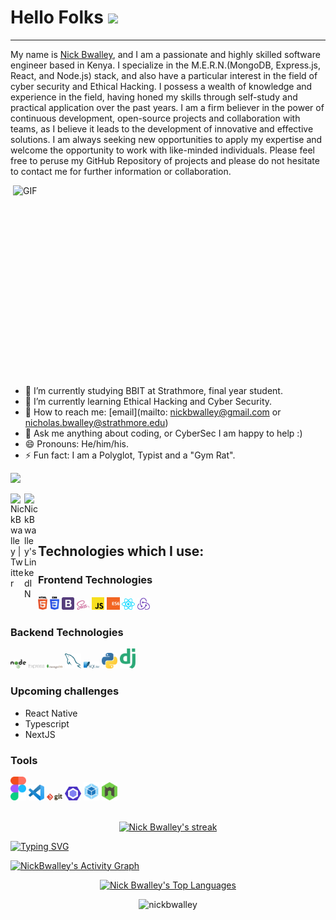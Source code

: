 # Hello Folks <img src="https://media.giphy.com/media/hvRJCLFzcasrR4ia7z/giphy.gif" width="25px">

<hr/>

My name is [Nick Bwalley](https://www.linkedin.com/in/nick-bwalley-740b80205/), and I am a passionate and highly skilled software engineer based in Kenya. I specialize in the M.E.R.N.(MongoDB, Express.js, React, and Node.js) stack, and also have a particular interest in the field of cyber security and Ethical Hacking. I possess a wealth of knowledge and experience in the field, having honed my skills through self-study and practical application over the past years. I am a firm believer in the power of continuous development, open-source projects and collaboration with teams, as I believe it leads to the development of innovative and effective solutions. I am always seeking new opportunities to apply my expertise and welcome the opportunity to work with like-minded individuals. Please feel free to peruse my GitHub Repository of projects and please do not hesitate to contact me for further information or collaboration.

<img align="right" alt="GIF" src="https://github.com/abhisheknaiidu/abhisheknaiidu/blob/master/code.gif?raw=true" width="500" height="320" />


- 🔭 I’m currently studying BBIT at Strathmore, final year student.
- 🌱 I’m currently learning Ethical Hacking and Cyber Security.
- 💼 How to reach me: [email](mailto: nickbwalley@gmail.com or nicholas.bwalley@strathmore.edu)
- 💬 Ask me anything about coding, or CyberSec I am happy to help :)
- 😄 Pronouns: He/him/his.
- ⚡ Fun fact: I am a Polyglot, Typist and a "Gym Rat".  

![](https://komarev.com/ghpvc/?username=NickBwalley&color=blue)

<a href="https://twitter.com/NickBwalley">
  <img align="left" alt="NickBwalley | Twitter" width="22px" src="https://raw.githubusercontent.com/peterthehan/peterthehan/master/assets/twitter.svg" />
</a>
<a href="https://www.linkedin.com/in/nick-bwalley-740b80205/">
  <img align="left" alt="NickBwalley's LinkedIN" width="22px" src="https://raw.githubusercontent.com/peterthehan/peterthehan/master/assets/linkedin.svg" />
</a>
  
<br/><br/><br/>
  
## Technologies which I use:

### Frontend Technologies

<div>
  <img src ="./images/html-5.svg" alt="HTML5 logo" width="3%" title='HTML5'/>
  <img src ="./images/css-3.svg" alt="CSS3 logo" width="3%" title='CSS3'/>
  <img src ="./images/bootstrap.svg" alt="Bootstrap logo" width="4%" title='Bootstrap'/>
  <img src ="./images/sass.svg" alt="Sass logo" width="4%" title='Sass'/>
  <img src ="./images/javascript.svg" alt="JavaScript logo" width="4%" title='JavaScript'/>
  <img src ="./images/es6.svg" alt="ES6 logo" width="4%" title='ES6'/>
  <img src ="./images/react.svg" alt="react logo" width="4%" title='React'/>
  <img src ="./images/redux.svg" alt="redux logo" width="4%" title='Redux'/>
<div> 

### Backend Technologies

<div>
  <img src ="./images/nodejs.svg" alt="Node logo" width="5%" title='Nodejs'/>
  <img src ="./images/express.svg" alt="express logo" width="5%" title='Express'/>
  <img src ="./images/mongodb.svg" alt="D3 logo" width="5%" title='MongoDB'/>
  <img src ="./images/mysql.svg" alt="mysql logo" width="5%" title='MYSQL'/>
  <img src ="./images/sqlite.svg" alt="sqlite logo" width="5%" title='sqlite'/>
  <img src ="./images/python.svg" alt="Python logo" width="5%" title='Python'/>
  <img src ="./images/django.svg" alt="Django logo" width="5%" title='Django'/>
</div>

### Upcoming challenges
  - React Native
  - Typescript
  - NextJS
  
### Tools

<div>
  <img src ="./images/figma.svg" alt="Figma logo" width="5%" title='Figma'/>
  <img src ="./images/visual-studio-code.svg" alt="VS Code logo" width="5%" title='Visual Studio Code'/>
  <img src ="./images/git.svg" alt="Git logo" width="5%" title='Git'/>
  <img src ="./images/eslint.svg" alt="ESLint logo" width="5%" title='ESLint'/>
  <img src ="./images/webpack.svg" alt="Webpack logo" width="5%" title='Webpack'/>
  <img src ="./images/nodemon.svg" alt="Nodemon logo" width="5%" title='Nodemon'/> 
</div>

<br/>

<p align="center">
    <a href="https://github.com/NickBwalley/github-readme-streak-stats">
        <img title="🔥 Get streak stats for your profile at git.io/streak-stats" alt="Nick Bwalley's streak" src="https://github-readme-streak-stats.herokuapp.com/?user=NickBwalley&theme=black-ice&hide_border=false&stroke=0000&background=1c041c"/>
    </a>
</p>


[![Typing SVG](https://readme-typing-svg.herokuapp.com?size=40&center=true&vCenter=true&width=1000&height=100&lines=WELCOME+TO+MY+GITHUB+PROFILE!;hey:\),+Nick+Bwalley+here...;A+Full+Stack+MERN+Software+Engineer..;MongoDB,+ExpressJS,+React/Redux,+NodeJS;My+dream+is+building+elegant+interfaces;and+best+practices+with+MERN...;Lets+dive+in...;)](https://git.io/typing-svg)

<a href="https://github.com/NickBwalley/github-readme-activity-graph"><img alt="NickBwalley's Activity Graph" src="https://activity-graph.herokuapp.com/graph?username=NickBwalley&bg_color=1c041c&color=de34eb&line=5BCDEC&point=FFFFFF&hide_border=false" /></a>

<p align="center">
  <a href="https://github.com/NickBwalley/github-readme-stats"><img alt="Nick Bwalley's Top Languages" src="https://github-readme-stats.vercel.app/api/top-langs/?username=NickBwalley&langs_count=8&count_private=true&layout=compact&theme=react&hide_border=false&bg_color=1c041c" /></a>
  <br/>

<p align="center"> 
  <img src="https://github-readme-stats.vercel.app/api?username=nickbwalley&show_icons=true&layout=compact&theme=react&hide_border=false&bg_color=1c041c" alt="nickbwalley" />
